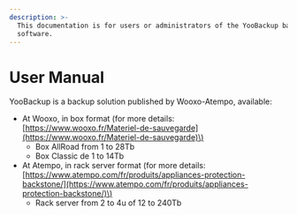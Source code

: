 ```yaml
---
description: >-
  This documentation is for users or administrators of the YooBackup backup
  software.
---
```


# User Manual

YooBackup is a backup solution published by Wooxo-Atempo, available:

* At Wooxo, in box format \(for more details: [https://www.wooxo.fr/Materiel-de-sauvegarde](https://www.wooxo.fr/Materiel-de-sauvegarde)\)
  * Box AllRoad from 1 to 28Tb
  * Box Classic de 1 to 14Tb
* At Atempo, in rack server format \(for more details: [https://www.atempo.com/fr/produits/appliances-protection-backstone/](https://www.atempo.com/fr/produits/appliances-protection-backstone/)\)
  * Rack server from 2 to 4u of 12 to 240Tb 




